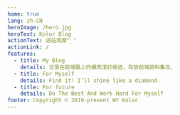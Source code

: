 ```yaml
---
home: true
lang: zh-CN
heroImage: /hero.jpg
heroText: Kolor Blog
actionText: 进站观摩^_^
actionLink: /
features:
  - title: My Blog
    details: 记录在前端路上的摸爬滚打痕迹，存放前端资料集及，
  - title: For Myself
    details: Find it! I’ll shine like a diamond
  - title: For future
    details: Do The Best And Work Hard For Myself
footer: Copyright © 2019-present WY Kolor 
---
```

